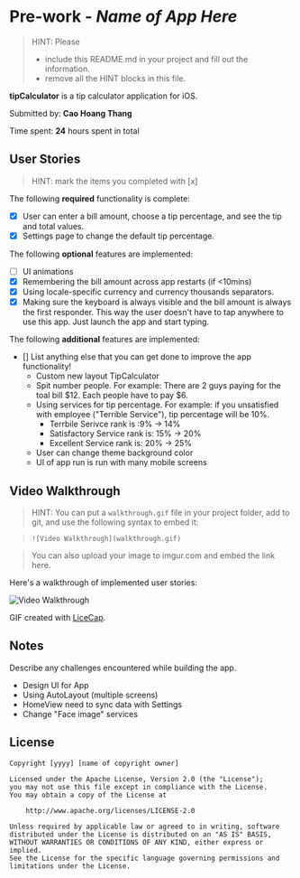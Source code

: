 # Pre-work - *Name of App Here*

> HINT: Please
> - include this README.md in your project and fill out the information. 
> - remove all the HINT blocks in this file.

**tipCalculator** is a tip calculator application for iOS.

Submitted by: **Cao Hoang Thang**

Time spent: **24** hours spent in total

## User Stories

> HINT: mark the items you completed with [x]

The following **required** functionality is complete:

* [x] User can enter a bill amount, choose a tip percentage, and see the tip and total values.
* [x] Settings page to change the default tip percentage.

The following **optional** features are implemented:
* [ ] UI animations
* [x] Remembering the bill amount across app restarts (if <10mins)
* [x] Using locale-specific currency and currency thousands separators.
* [x] Making sure the keyboard is always visible and the bill amount is always the first responder. This way the user doesn't have to tap anywhere to use this app. Just launch the app and start typing.

The following **additional** features are implemented:

- [] List anything else that you can get done to improve the app functionality!
  - Custom new layout TipCalculator
  - Spit number people. For example: There are 2 guys paying for the toal bill $12. Each people have to pay $6.
  - Using services for tip percentage. For example: if you unsatisfied with employee ("Terrible Service"), tip percentage will be 10%. 
    * Terrbile Serivce rank is :9% -> 14%
    * Satisfactory Service rank is: 15% -> 20%
    * Excellent Service rank is: 20% -> 25%
  - User can change theme background color
  - UI of app run is run with many mobile screens 
## Video Walkthrough 

> HINT: You can put a `walkthrough.gif` file in your project folder, add to git, and use the following syntax to embed it: 
 
> `![Video Walkthrough](walkthrough.gif)` 
 
> You can also upload your image to imgur.com and embed the link here.

Here's a walkthrough of implemented user stories:

![Video Walkthrough](http://imgur.com/C11BIfs) 

GIF created with [LiceCap](http://www.cockos.com/licecap/).

## Notes

Describe any challenges encountered while building the app.
  + Design UI for App
  + Using AutoLayout (multiple screens)
  + HomeView need to sync data with Settings
  + Change "Face image" services

## License

    Copyright [yyyy] [name of copyright owner]

    Licensed under the Apache License, Version 2.0 (the "License");
    you may not use this file except in compliance with the License.
    You may obtain a copy of the License at

        http://www.apache.org/licenses/LICENSE-2.0

    Unless required by applicable law or agreed to in writing, software
    distributed under the License is distributed on an "AS IS" BASIS,
    WITHOUT WARRANTIES OR CONDITIONS OF ANY KIND, either express or implied.
    See the License for the specific language governing permissions and
    limitations under the License.